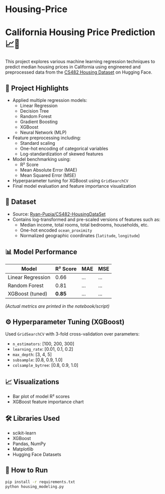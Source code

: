 # Housing-Price
# California Housing Price Prediction 📈🏡

This project explores various machine learning regression techniques to predict median housing prices in California using engineered and preprocessed data from the [CS482 Housing Dataset](https://huggingface.co/datasets/Ryan-Pupia/CS482-HousingDataSet) on Hugging Face.

## 🚀 Project Highlights

- Applied multiple regression models: 
  - Linear Regression
  - Decision Tree
  - Random Forest
  - Gradient Boosting
  - XGBoost
  - Neural Network (MLP)
- Feature preprocessing including:
  - Standard scaling
  - One-hot encoding of categorical variables
  - Log-standardization of skewed features
- Model benchmarking using:
  - R² Score
  - Mean Absolute Error (MAE)
  - Mean Squared Error (MSE)
- Hyperparameter tuning for XGBoost using `GridSearchCV`
- Final model evaluation and feature importance visualization

## 🧪 Dataset

- Source: [Ryan-Pupia/CS482-HousingDataSet](https://huggingface.co/datasets/Ryan-Pupia/CS482-HousingDataSet)
- Contains log-transformed and pre-scaled versions of features such as:
  - Median income, total rooms, total bedrooms, households, etc.
  - One-hot encoded `ocean_proximity`
  - Normalized geographic coordinates (`latitude`, `longitude`)

## 📊 Model Performance

| Model             | R² Score | MAE   | MSE   |
|------------------|----------|-------|-------|
| Linear Regression| 0.66     | ...   | ...   |
| Random Forest    | 0.81     | ...   | ...   |
| XGBoost (tuned)  | **0.85** | ...   | ...   |

_(Actual metrics are printed in the notebook/script)_

## ⚙️ Hyperparameter Tuning (XGBoost)

Used `GridSearchCV` with 3-fold cross-validation over parameters:
- `n_estimators`: [100, 200, 300]
- `learning_rate`: [0.01, 0.1, 0.2]
- `max_depth`: [3, 4, 5]
- `subsample`: [0.8, 0.9, 1.0]
- `colsample_bytree`: [0.8, 0.9, 1.0]

## 📈 Visualizations

- Bar plot of model R² scores
- XGBoost feature importance chart

## 🛠 Libraries Used

- scikit-learn
- XGBoost
- Pandas, NumPy
- Matplotlib
- Hugging Face Datasets

## 📂 How to Run

```bash
pip install -r requirements.txt
python housing_modeling.py
